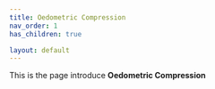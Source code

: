 ```yaml
---
title: Oedometric Compression
nav_order: 1
has_children: true

layout: default
---
```


This is the page introduce **Oedometric Compression**